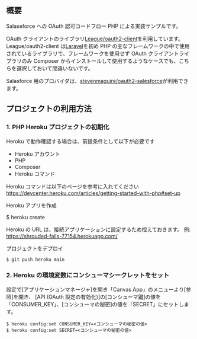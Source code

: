 ## 概要

Salaseforce への OAuth 認可コードフロー PHP による実装サンプルです。

OAuth クライアントのライブラリ[League/oauth2-client](https://oauth2-client.thephpleague.com/)を利用しています。
League/oauth2-client は[Laravel](https://laravel.com/)を初め PHP の主なフレームワークの中で使用されているライブラリで、フレームワークを使用せず OAuth クライアントライブラリのみ Composer からインストールして使用するようなケースでも、こちらを選択しておいて間違いないです。

Salasforce 用のプロバイダは、[stevenmaguire/oauth2-salesforce](https://github.com/stevenmaguire/oauth2-salesforce)が利用できます。

## プロジェクトの利用方法

### 1. PHP Heroku プロジェクトの初期化

Heroku で動作確認する場合は、前提条件として以下が必要です

- Heroku アカウント
- PHP
- Composer
- Heroku コマンド

Heroku コマンドは以下のページを参考に入れてください
https://devcenter.heroku.com/articles/getting-started-with-php#set-up

Heroku アプリを作成

$ heroku create

Heroku の URL は、接続アプリケーションに設定するため控えておきます。
例: https://shrouded-falls-77154.herokuapp.com/

プロジェクトをデプロイ

```
$ git push heroku main

```

### 2. Heroku の環境変数にコンシューマシークレットをセット

設定で[アプリケーションマネージャ]を開き「Canvas App」のメニューより[参照]を開き、
[API (OAuth 設定の有効化)]の[コンシューマ鍵]の値を「CONSUMER_KEY」、[コンシューマの秘密]の値を「SECRET」にセットします。

```
$ heroku config:set CONSUMER_KEY=<コンシューマの秘密の値>
$ heroku config:set SECRET=<コンシューマの秘密の値>
```
